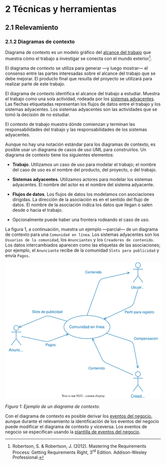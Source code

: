 # 2 Técnicas y herramientas

## 2.1 Relevamiento

### 2.1.2 Diagramas de contexto

Diagrama de contexto es un modelo gráfico del [alcance del
trabajo](/4_Conceptos/4_Trabajo_y_area_de_trabajo.md) que muestra cómo el
trabajo a investigar se conecta con el mundo exterior[^1].

El diagrama de contexto se utiliza para generar —y luego mostrar— el consenso
entre las partes interesadas sobre el alcance del trabajo que se debe mejorar.
El producto final que resulta del proyecto se utilizará para realizar parte de
este trabajo.

El diagrama de contexto identifica el alcance del trabajo a estudiar. Muestra el
trabajo como una sola actividad, rodeada por los [sistemas
adyacentes](/4_Conceptos/4_Sistema_adyacente.md). Las flechas etiquetadas
representan los flujos de datos entre el trabajo y los sistemas adyacentes. Los
sistemas adyacentes son las actividades que se tomó la decisión de no estudiar.

El contexto de trabajo muestra dónde comienzan y terminan las responsabilidades
del trabajo y las responsabilidades de los sistemas adyacentes.

Aunque no hay una notación estándar para los diagramas de contexto, es posible
usar un diagrama de casos de uso UML para construirlos. Un diagrama de contexto
tiene los siguientes elementos:

* **Trabajo**. Utilizamos un caso de uso para modelar el trabajo; el nombre
  del caso de uso es el nombre del producto, del proyecto, o del trabajo.

* **Sistemas adyacentes**. Utilizamos actores para modelar los sistemas
  adyacentes. El nombre del actor es el nombre del sistema adyacente.

* **Flujos de datos**. Los flujos de datos los modelamos con asociaciones
  dirigidas. La dirección de la asociación es en el sentido del flujo de datos.
  El nombre de la asociación indica los datos que llegan o salen desde o hacia
  el trabajo.

* Opcionalmente puede haber una frontera rodeando el caso de uso.

La figura 1, a continuación, muestra un ejemplo —parcial— de un diagrama de
contexto para una `Comunidad en línea`. Los sistemas adyacentes son los
`Usuarios de la comunidad`, los `Anunciantes` y los `Creadores de contenido`.
Los datos intercambiados aparecen como las etiquetas de las asociaciones; por
ejemplo, el `Anunciante` recibe de la comunidad `Slots para publicidad` y envía
`Pagos`.

![Ejemplo de diagrama de contexto](/diagrams/Context_Diagram_Example.svg)

*Figura 1: Ejemplo de un diagrama de contexto.*

Con el diagrama de contexto es posible derivar los [eventos del
negocio](/4_Conceptos/4_Evento_del_negocio.md), aunque durante el relevamiento
la identificación de los eventos del negocio puede modificar el diagrama de
contexto y viceversa. Los eventos de negocio se especifican usando la [plantilla
de eventos del negocio](/3_Plantillas/3_8_Eventos_del_negocio.md).

[^1]: Robertson, S. & Robertson, J. (2012). Mastering the Requirements Process:
Getting Requirements Right, 3<sup>rd</sup> Edition. Addison-Wesley Professional.
